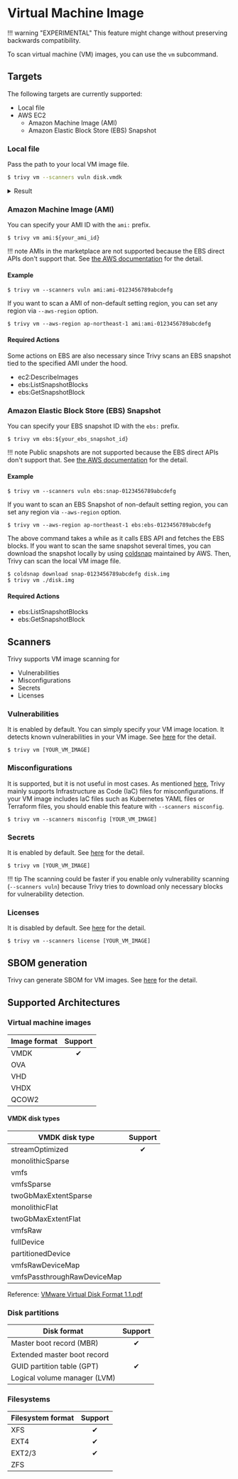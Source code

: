 # Virtual Machine Image

!!! warning "EXPERIMENTAL"
    This feature might change without preserving backwards compatibility.

To scan virtual machine (VM) images, you can use the `vm` subcommand.

## Targets
The following targets are currently supported:

- Local file
- AWS EC2
    - Amazon Machine Image (AMI)
    - Amazon Elastic Block Store (EBS) Snapshot

### Local file
Pass the path to your local VM image file.

```bash
$ trivy vm --scanners vuln disk.vmdk
```

<details>
<summary>Result</summary>

```
disk.vmdk (amazon 2 (Karoo))
===========================================================================================
Total: 802 (UNKNOWN: 0, LOW: 17, MEDIUM: 554, HIGH: 221, CRITICAL: 10)

┌────────────────────────────┬────────────────┬──────────┬───────────────────────────────┬───────────────────────────────┬──────────────────────────────────────────────────────────────┐
│          Library           │ Vulnerability  │ Severity │       Installed Version       │         Fixed Version         │                            Title                             │
├────────────────────────────┼────────────────┼──────────┼───────────────────────────────┼───────────────────────────────┼──────────────────────────────────────────────────────────────┤
│ amazon-ssm-agent           │ CVE-2022-24675 │ HIGH     │ 3.0.529.0-1.amzn2             │ 3.1.1575.0-1.amzn2            │ golang: encoding/pem: fix stack overflow in Decode           │
│                            │                │          │                               │                               │ https://avd.aquasec.com/nvd/cve-2022-24675                   │
├────────────────────────────┼────────────────┤          ├───────────────────────────────┼───────────────────────────────┼──────────────────────────────────────────────────────────────┤
│ bind-export-libs           │ CVE-2021-25215 │          │ 32:9.11.4-26.P2.amzn2.4       │ 32:9.11.4-26.P2.amzn2.5       │ bind: An assertion check can fail while answering queries    │
│                            │                │          │                               │                               │ for DNAME records...                                         │
│                            │                │          │                               │                               │ https://avd.aquasec.com/nvd/cve-2021-25215                   │
│                            ├────────────────┼──────────┤                               ├───────────────────────────────┼──────────────────────────────────────────────────────────────┤
│                            │ CVE-2021-25214 │ MEDIUM   │                               │ 32:9.11.4-26.P2.amzn2.5.2     │ bind: Broken inbound incremental zone update (IXFR) can      │
│                            │                │          │                               │                               │ cause named to terminate...                                  │
│                            │                │          │                               │                               │ https://avd.aquasec.com/nvd/cve-2021-25214                   │
├────────────────────────────┼────────────────┼──────────┤                               ├───────────────────────────────┼──────────────────────────────────────────────────────────────┤
│ bind-libs                  │ CVE-2021-25215 │ HIGH     │                               │ 32:9.11.4-26.P2.amzn2.5       │ bind: An assertion check can fail while answering queries    │
│                            │                │          │                               │                               │ for DNAME records...                                         │
│                            │                │          │                               │                               │ https://avd.aquasec.com/nvd/cve-2021-25215                   │
│                            ├────────────────┼──────────┤                               ├───────────────────────────────┼──────────────────────────────────────────────────────────────┤
│                            │ CVE-2021-25214 │ MEDIUM   │                               │ 32:9.11.4-26.P2.amzn2.5.2     │ bind: Broken inbound incremental zone update (IXFR) can      │
│                            │                │          │                               │                               │ cause named to terminate...                                  │
│                            │                │          │                               │                               │ https://avd.aquasec.com/nvd/cve-2021-25214                   │
├────────────────────────────┼────────────────┼──────────┤                               ├───────────────────────────────┼──────────────────────────────────────────────────────────────┤
│ bind-libs-lite             │ CVE-2021-25215 │ HIGH     │                               │ 32:9.11.4-26.P2.amzn2.5       │ bind: An assertion check can fail while answering queries    │
│                            │                │          │                               │                               │ for DNAME records...                                         │
│                            │                │          │                               │                               │ https://avd.aquasec.com/nvd/cve-2021-25215                   │
│                            ├────────────────┼──────────┤                               ├───────────────────────────────┼──────────────────────────────────────────────────────────────┤
│                            │ CVE-2021-25214 │ MEDIUM   │                               │ 32:9.11.4-26.P2.amzn2.5.2     │ bind: Broken inbound incremental zone update (IXFR) can      │
│                            │                │          │                               │                               │ cause named to terminate...                                  │
│                            │                │          │                               │                               │ https://avd.aquasec.com/nvd/cve-2021-25214                   │
├────────────────────────────┼────────────────┼──────────┤                               ├───────────────────────────────┼──────────────────────────────────────────────────────────────┤
...
```

</details>

### Amazon Machine Image (AMI)
You can specify your AMI ID with the `ami:` prefix.

```shell
$ trivy vm ami:${your_ami_id}
```

!!! note
    AMIs in the marketplace are not supported because the EBS direct APIs don't support that.
    See [the AWS documentation][ebsapi-elements] for the detail.

#### Example

```shell
$ trivy vm --scanners vuln ami:ami-0123456789abcdefg
```

If you want to scan a AMI of non-default setting region, you can set any region via `--aws-region` option.

```shell
$ trivy vm --aws-region ap-northeast-1 ami:ami-0123456789abcdefg
```


#### Required Actions
Some actions on EBS are also necessary since Trivy scans an EBS snapshot tied to the specified AMI under the hood.

- ec2:DescribeImages
- ebs:ListSnapshotBlocks
- ebs:GetSnapshotBlock

### Amazon Elastic Block Store (EBS) Snapshot
You can specify your EBS snapshot ID with the `ebs:` prefix.

```shell
$ trivy vm ebs:${your_ebs_snapshot_id}
```

!!! note
    Public snapshots are not supported because the EBS direct APIs don't support that.
    See [the AWS documentation][ebsapi-elements] for the detail.

#### Example

```shell
$ trivy vm --scanners vuln ebs:snap-0123456789abcdefg
```


If you want to scan an EBS Snapshot of non-default setting region, you can set any region via `--aws-region` option.

```shell
$ trivy vm --aws-region ap-northeast-1 ebs:ebs-0123456789abcdefg
```

The above command takes a while as it calls EBS API and fetches the EBS blocks.
If you want to scan the same snapshot several times, you can download the snapshot locally by using [coldsnap][coldsnap] maintained by AWS.
Then, Trivy can scan the local VM image file.

```shell
$ coldsnap download snap-0123456789abcdefg disk.img
$ trivy vm ./disk.img
```

#### Required Actions

- ebs:ListSnapshotBlocks
- ebs:GetSnapshotBlock

## Scanners
Trivy supports VM image scanning for

- Vulnerabilities
- Misconfigurations
- Secrets
- Licenses

### Vulnerabilities
It is enabled by default.
You can simply specify your VM image location.
It detects known vulnerabilities in your VM image.
See [here](../scanner/vulnerability.md) for the detail.

```
$ trivy vm [YOUR_VM_IMAGE]
```

### Misconfigurations
It is supported, but it is not useful in most cases.
As mentioned [here](../scanner/misconfiguration/index.md), Trivy mainly supports Infrastructure as Code (IaC) files for misconfigurations.
If your VM image includes IaC files such as Kubernetes YAML files or Terraform files, you should enable this feature with `--scanners misconfig`.

```
$ trivy vm --scanners misconfig [YOUR_VM_IMAGE]
```

### Secrets
It is enabled by default.
See [here](../scanner/secret.md) for the detail.

```shell
$ trivy vm [YOUR_VM_IMAGE]
```

!!! tip
    The scanning could be faster if you enable only vulnerability scanning (`--scanners vuln`) because Trivy tries to download only necessary blocks for vulnerability detection.

### Licenses
It is disabled by default.
See [here](../scanner/license.md) for the detail.

```shell
$ trivy vm --scanners license [YOUR_VM_IMAGE]
```

## SBOM generation
Trivy can generate SBOM for VM images.
See [here](../supply-chain/sbom.md) for the detail.

## Supported Architectures

### Virtual machine images

| Image format | Support |
|--------------|:-------:|
| VMDK         |    ✔    |
| OVA          |         |
| VHD          |         |
| VHDX         |         |
| QCOW2        |         |


#### VMDK disk types

| VMDK disk type              | Support |
|-----------------------------|:-------:|
| streamOptimized             |    ✔    |
| monolithicSparse            |         |
| vmfs                        |         |
| vmfsSparse                  |         |
| twoGbMaxExtentSparse        |         |
| monolithicFlat              |         |
| twoGbMaxExtentFlat          |         |
| vmfsRaw                     |         |
| fullDevice                  |         |
| partitionedDevice           |         |
| vmfsRawDeviceMap            |         |
| vmfsPassthroughRawDeviceMap |         |

Reference: [VMware Virtual Disk Format 1.1.pdf][vmdk]


### Disk partitions

| Disk format                  | Support |
|------------------------------|:-------:|
| Master boot record (MBR)     |    ✔    |
| Extended master boot record  |         |
| GUID partition table (GPT)   |    ✔    |
| Logical volume manager (LVM) |         |

### Filesystems

| Filesystem format | Support |
|-------------------|:-------:|
| XFS               |    ✔    |
| EXT4              |    ✔    |
| EXT2/3            |    ✔    |
| ZFS               |         |


[vmdk]: https://github.com/libyal/libvmdk/blob/main/documentation/VMWare%20Virtual%20Disk%20Format%20(VMDK).asciidoc
[ebsapi-elements]: https://docs.aws.amazon.com/AWSEC2/latest/UserGuide/ebs-accessing-snapshot.html#ebsapi-elements
[coldsnap]: https://github.com/awslabs/coldsnap

